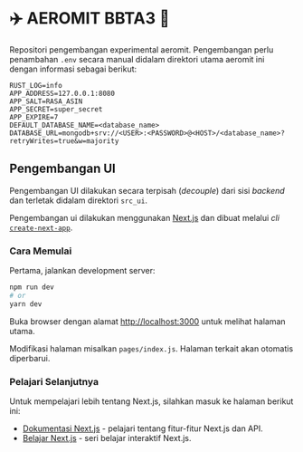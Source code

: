 # :airplane: AEROMIT BBTA3 :rocket:
Repositori pengembangan experimental aeromit. Pengembangan perlu penambahan `.env` secara manual
didalam direktori utama aeromit ini dengan informasi sebagai berikut:

```
RUST_LOG=info
APP_ADDRESS=127.0.0.1:8080
APP_SALT=RASA_ASIN
APP_SECRET=super_secret
APP_EXPIRE=7
DEFAULT_DATABASE_NAME=<database_name>
DATABASE_URL=mongodb+srv://<USER>:<PASSWORD>@<HOST>/<database_name>?retryWrites=true&w=majority
```

## Pengembangan UI
Pengembangan UI dilakukan secara terpisah (_decouple_) dari sisi _backend_ dan terletak didalam
direktori `src_ui`.

Pengembangan ui dilakukan menggunakan [Next.js](https://nextjs.org/) dan dibuat melalui _cli_ [`create-next-app`](https://github.com/vercel/next.js/tree/canary/packages/create-next-app).

### Cara Memulai

Pertama, jalankan development server:

```bash
npm run dev
# or
yarn dev
```

Buka browser dengan alamat [http://localhost:3000](http://localhost:3000) untuk melihat halaman utama.

Modifikasi halaman misalkan `pages/index.js`. Halaman terkait akan otomatis diperbarui.

### Pelajari Selanjutnya

Untuk mempelajari lebih tentang Next.js, silahkan masuk ke halaman berikut ini:

- [Dokumentasi Next.js](https://nextjs.org/docs) - pelajari tentang fitur-fitur Next.js dan API.
- [Belajar Next.js](https://nextjs.org/learn) - seri belajar interaktif Next.js.
